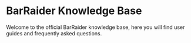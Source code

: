 # BarRaider Knowledge Base

Welcome to the official BarRaider knowledge base, here you will find user guides and frequently asked questions.